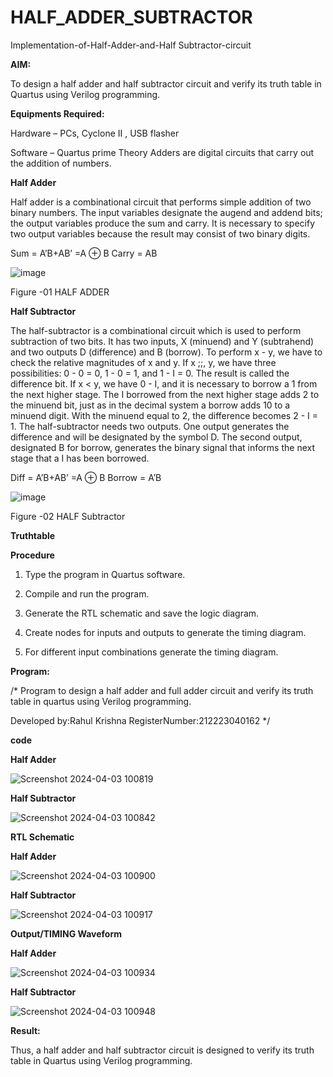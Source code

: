 # HALF_ADDER_SUBTRACTOR

Implementation-of-Half-Adder-and-Half Subtractor-circuit

**AIM:**

To design a half adder and half subtractor circuit and verify its truth table in Quartus using Verilog programming.

**Equipments Required:**

Hardware – PCs, Cyclone II , USB flasher 

Software – Quartus prime Theory Adders are digital circuits that carry out the addition of numbers.

**Half Adder**

Half adder is a combinational circuit that performs simple addition of two binary numbers. The input variables designate the augend and addend bits; the output variables produce the sum and carry. It is necessary to specify two output variables because the result may consist of two binary digits.

Sum = A’B+AB’ =A ⊕ B Carry = AB

![image](https://github.com/naavaneetha/HALF_ADDER_SUBTRACTOR/assets/154305477/bd4a0b2c-cdbc-4184-ab08-81578f121e1f)

Figure -01 HALF ADDER

**Half Subtractor**

The half-subtractor is a combinational circuit which is used to perform subtraction of two bits. It has two inputs, X (minuend) and Y (subtrahend) and two outputs D (difference) and B (borrow). To perform x - y, we have to check the relative magnitudes of x and y. If x ;;, y, we have three possibilities: 0 - 0 = 0, 1 - 0 = 1, and 1 - I = 0. The result is called the difference bit. If x < y, we have 0 - I, and it is necessary to borrow a 1 from the next higher stage. The I borrowed from the next higher stage adds 2 to the minuend bit, just as in the decimal system a borrow adds 10 to a minuend digit. With the minuend equal to 2, the difference becomes 2 - I = 1. The half-subtractor needs two outputs. One output generates the difference and will be designated by the symbol D. The second output, designated B for borrow, generates the binary signal that informs the next stage that a I has been borrowed. 

Diff = A’B+AB’ =A ⊕ B
Borrow = A’B

 ![image](https://github.com/naavaneetha/HALF_ADDER_SUBTRACTOR/assets/154305477/d76b099c-513f-4e7c-843a-e2fd028a531a)

Figure -02 HALF Subtractor

**Truthtable**

**Procedure**

1.	Type the program in Quartus software.

2.	Compile and run the program.

3.	Generate the RTL schematic and save the logic diagram.

4.	Create nodes for inputs and outputs to generate the timing diagram.

5.	For different input combinations generate the timing diagram.


**Program:**

/* Program to design a half adder and full adder circuit and verify its truth table in quartus using Verilog programming.

Developed by:Rahul Krishna RegisterNumber:212223040162 */

**code**

**Half Adder**

![Screenshot 2024-04-03 100819](https://github.com/RahulKrishna05/HALF_ADDER_SUBTRACTOR/assets/162027231/7d66e181-098b-4ca9-85f1-2c695a631441)

**Half Subtractor**

![Screenshot 2024-04-03 100842](https://github.com/RahulKrishna05/HALF_ADDER_SUBTRACTOR/assets/162027231/a43c36e2-5f92-433b-8844-d3d352fea602)

**RTL Schematic**

**Half Adder**

![Screenshot 2024-04-03 100900](https://github.com/RahulKrishna05/HALF_ADDER_SUBTRACTOR/assets/162027231/e6e3e38a-ea00-42c7-b4d6-21af63c8ab24)

**Half Subtractor**

![Screenshot 2024-04-03 100917](https://github.com/RahulKrishna05/HALF_ADDER_SUBTRACTOR/assets/162027231/3a6ef3f4-0551-409d-8d68-5ca3b18290c5)

**Output/TIMING Waveform**

**Half Adder**

![Screenshot 2024-04-03 100934](https://github.com/RahulKrishna05/HALF_ADDER_SUBTRACTOR/assets/162027231/557e06fa-b607-4c4b-8b11-c35eadc45ae1)

**Half Subtractor**

![Screenshot 2024-04-03 100948](https://github.com/RahulKrishna05/HALF_ADDER_SUBTRACTOR/assets/162027231/09426a8e-22fa-4ddd-bd4c-211778a158e8)

**Result:**

Thus, a half adder and half subtractor circuit is designed to verify its truth table in Quartus using Verilog programming.
